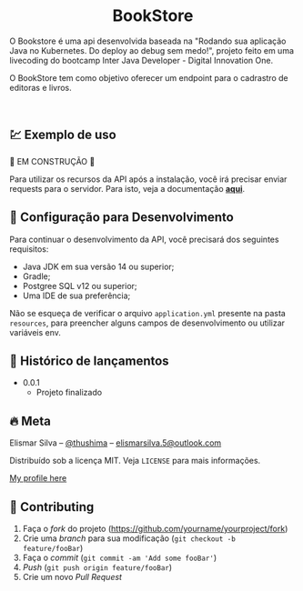 <h1 align="center">
  BookStore
</h1>
O Bookstore é uma api desenvolvida baseada na "Rodando sua aplicação Java no Kubernetes. Do deploy ao debug sem medo!", projeto feito em uma livecoding do bootcamp Inter Java Developer - 
Digital Innovation One.

O BookStore tem como objetivo oferecer um endpoint para o cadrastro de editoras e livros.

 <br/>

## :chart: Exemplo de uso 

:construction: EM CONSTRUÇÃO :construction:

Para utilizar os recursos da API após a instalação, você irá precisar enviar requests para o servidor. Para isto, veja a documentação [__aqui__]('/docs/README.md).

## :wrench: Configuração para Desenvolvimento

Para continuar o desenvolvimento da API, você precisará dos seguintes requisitos:
- Java JDK em sua versão 14 ou superior;
- Gradle;
- Postgree SQL v12 ou superior;
- Uma IDE de sua preferência;
 
Não se esqueça de verificar o arquivo `application.yml` presente na pasta `resources`, para preencher alguns campos de desenvolvimento ou utilizar variáveis env.


## :tada: Histórico de lançamentos

* 0.0.1
    * Projeto finalizado

## :fire: Meta

Elismar Silva – [@thushima](https://twitter.com/...) – elismarsilva.5@outlook.com

Distribuído sob a licença MIT. Veja `LICENSE` para mais informações.

[My profile here](https://github.com/Elismar13/)

## :construction_worker: Contributing

1. Faça o _fork_ do projeto (<https://github.com/yourname/yourproject/fork>)
2. Crie uma _branch_ para sua modificação (`git checkout -b feature/fooBar`)
3. Faça o _commit_ (`git commit -am 'Add some fooBar'`)
4. _Push_ (`git push origin feature/fooBar`)
5. Crie um novo _Pull Request_
